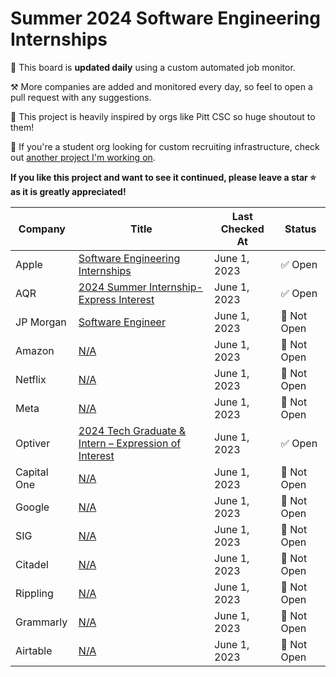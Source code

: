# Summer 2024 Software Engineering Internships

📅 This board is **updated daily** using a custom automated job monitor. 

⚒ More companies are added and monitored every day, so feel to open a pull request with any suggestions.

📢 This project is heavily inspired by orgs like Pitt CSC so huge shoutout to them!

👀 If you're a student org looking for custom recruiting infrastructure, check out [another project I'm working on](https://carbos.vercel.app/).

**If you like this project and want to see it continued, please leave a star ⭐ as it is greatly appreciated!**

| Company | Title | Last Checked At | Status |
| ------- | ------| --------------- | ------ |
| Apple | [Software Engineering Internships](https://jobs.apple.com/en-us/details/200480063/software-engineering-internships?team=STDNT) | June 1, 2023 | ✅ Open |
| AQR | [2024 Summer Internship-Express Interest](https://careers.aqr.com/jobs/university-open-positions/greenwich-ct/2024-summer-internship-express-interest/4478927?gh_jid=4478927#/) | June 1, 2023 | ✅ Open |
| JP Morgan | [Software Engineer](https://careers.jpmorgan.com/global/en/students/programs/software-engineer-summer) | June 1, 2023 | 🚧 Not Open |
| Amazon | [N/A](#) | June 1, 2023 | 🚧 Not Open |
| Netflix | [N/A](#) | June 1, 2023 | 🚧 Not Open |
| Meta | [N/A](#) | June 1, 2023 | 🚧 Not Open |
| Optiver | [2024 Tech Graduate & Intern – Expression of Interest](https://optiver.com/working-at-optiver/career-opportunities/6497784002/) | June 1, 2023 | ✅ Open |
| Capital One | [N/A](#) | June 1, 2023 | 🚧 Not Open |
| Google | [N/A](#) | June 1, 2023 | 🚧 Not Open |
| SIG | [N/A](#) | June 1, 2023 | 🚧 Not Open |
| Citadel | [N/A](#) | June 1, 2023 | 🚧 Not Open |
| Rippling | [N/A](#) | June 1, 2023 | 🚧 Not Open |
| Grammarly | [N/A](#) | June 1, 2023 | 🚧 Not Open |
| Airtable | [N/A](#) | June 1, 2023 | 🚧 Not Open |
